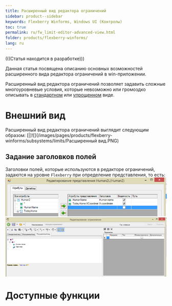 ```yaml
---
title: Расширенный вид редактора ограничений
sidebar: product--sidebar
keywords: Flexberry Winforms, Windows UI (Контролы)
toc: true
permalink: ru/fw_limit-editor-advanced-view.html
folder: products/flexberry-winforms/
lang: ru
---
```




(((Статья находится в разработке)))

Данная статья посвящена описанию основных возможностей расширенного вида редактора ограничений в win-приложении. 

Расширенный вид редактора ограничений позволяет задавить сложные многоуровневые условия, которые невозможно или громоздко описывать в [стандартном](standart-view-limits-editor.html) или [упрощенном](limit-editor-simple-view.html) виде.

# Внешний вид

Расширенный вид редактора ограничений выглядит следующим образом:
[|]![](/images/pages/products/flexberry-winforms/subsystems/limits/Расширенный вид.PNG)

## Задание заголовков полей
Заголовки полей, которые используются в редакторе ограничений, задаются на уровне `Flexberry` при определение представления, то есть:
![](/images/pages/products/flexberry-winforms/subsystems/limits/ПредставлениеЗаголовокПоля.PNG)
![](/images/pages/products/flexberry-winforms/subsystems/limits/РедОгрЗаголовокПоля.PNG)

# Доступные функции
